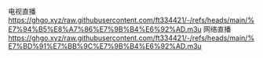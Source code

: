 电视直播
https://ghgo.xyz/raw.githubusercontent.com/ft334421/-/refs/heads/main/%E7%94%B5%E8%A7%86%E7%9B%B4%E6%92%AD.m3u
网络直播
https://ghgo.xyz/raw.githubusercontent.com/ft334421/-/refs/heads/main/%E7%BD%91%E7%BB%9C%E7%9B%B4%E6%92%AD.m3u
